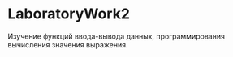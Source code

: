 # LaboratoryWork2
Изучение функций ввода-вывода данных, программирования вычисления значения выражения.
